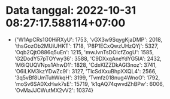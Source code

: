 # Data tanggal: 2022-10-31 08:27:17.588114+07:00

* {'W1ApCRs1G0HiRXyU': 1753, 'vGX3w9SqygKjaDMP': 2018, 'thsGozOb2MUiUHKT': 1718, 'P8P1ECxQwzUHzQYj': 5327, 'Oqb2QjtO886q5uEn': 1215, 'mwJvnTsDOlcfZogU': 1585, 'G2DodY57pTOYwy36': 3588, 'C9DXxqAneYdYG5lA': 2432, 'M6iQUQVNps1AhwD1': 1828, 'CdxKlZZDkAGl3noz': 3741, 'O6iLKM3kzYDwZc9l': 3127, 'TlcSdXxuBhpXXQL4': 2566, '3q5vBf8UmTuhWkqH': 3199, 'Tvmfz018nug4WnoO': 1792, 'moSv6SA0XxHwk7sE': 15719, 'k1qAQ74qwvdZhBPw': 6006, 'OvMaJJCWutMX2vV2': 10374}
